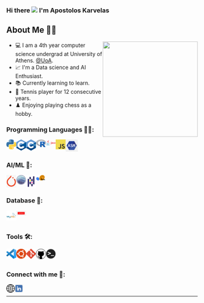 
### Hi there <img src="https://github.com/TheDudeThatCode/TheDudeThatCode/blob/master/Assets/Hi.gif" width="38px"> I'm Apostolos Karvelas

## About Me 👨‍🎓
<p><img align="right" src="images/giphy.gif" width="250" height="250" /></p>

- 💻 I am a 4th year computer science undergrad at University of Athens. [@UoA].
- 📈 I'm a Data science and AI Enthusiast.
- 📚 Currently learning to learn.
- 🎾 Tennis player for 12 consecutive years.
- ♟️  Enjoying playing chess as a hobby. 

### Programming Languages 👨‍💻:

<img align="left" alt="Python" width="26px" src="images/python.png" />
<img align="left" alt="C" width="26px" src="images/c.png" />
<img align="left" alt="Cpp" width="26px" src="images/cpp.png" />
<img align="left" alt="R" width="26px" src="images/r.png" />
<img align="left" alt="Java" width="26px" src="images/java.png" />
<img align="left" alt="JavaScript" width="26px" src="images/js.png" />
<img align="left" alt="Assembly" width="32px" src="images/assembly.png" />

<br><br>
### AI/ML 🤖:
<img align="left" alt="PyTorch" width="26px" src="images/pytorch.png" />
<img align="left" alt="seaborn" width="26px" src="images/seaborn.png" />
<img align="left" alt="pandas" width="26px" src="images/pandas.png" />
<img align="left" alt="scikit-learn" width="26px" src="images/scikit-learn.png" />

<br><br>
### Database 💾:
<img align="left" alt="MySQL" width="26px" src="images/mysql.png" />
<img align="left" alt="Oracle" width="26px" src="images/oracle.png" />

<br><br>
### Tools 🛠️:
<img align="left" alt="Visual Studio Code" width="26px" src="./images/vscode.png" />
<img align="left" alt="Linux" width="26px" src="./images/linux.png" />
<img align="left" alt="Git" width="26px" src="./images/git.png" />
<img align="left" alt="GitHub" width="26px" src="./images/github.png" />
<img align="left" alt="Terminal" width="26px" src="./images/terminal.png" />

<br><br>
### Connect with me 🔗:

[<img align="left" alt="TollisK"  width="22px" src="/images/website.png" />][website]
[<img align="left" alt="TollisK | LinkedIn" width="22px" src="/images/linkedin.png" />][linkedin]

<br />

---


[@UoA]: https://www.di.uoa.gr/
[website]: https://TollisK.github.io/
[linkedin]: https://www.linkedin.com/in/TollisK/

